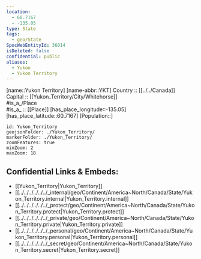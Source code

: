 ```yaml
---
location:
  - 60.7167
  - -135.05
type: State
tags:
  - geo/State
SpocWebEntityId: 36014
isDeleted: false
confidential: public
aliases:
  - Yukon 
  - Yukon Territory
---
```



[name::Yukon Territory] 
[name-abbr::YKT] 
Country :: [[../../Canada]]  
Capital :: [[Yukon_Territory/City/Whitehorse]]  
#is_a_/Place  
#is_a_ :: [[Place]] 
[has_place_longitude::-135.05] 
[has_place_latitude::60.7167] 
[Population::] 



```leaflet
id: Yukon_Territory
geojsonFolder: ./Yukon_Territory/
markerFolder: ./Yukon_Territory/
zoomFeatures: true 
minZoom: 2 
maxZoom: 18
```


## Confidential Links & Embeds: 
- [[Yukon_Territory|Yukon_Territory]]  
- [[../../../../../../_internal/geo/Continent/America~North/Canada/State/Yukon_Territory.internal|Yukon_Territory.internal]] 
- [[../../../../../../_protect/geo/Continent/America~North/Canada/State/Yukon_Territory.protect|Yukon_Territory.protect]] 
- [[../../../../../../_private/geo/Continent/America~North/Canada/State/Yukon_Territory.private|Yukon_Territory.private]] 
- [[../../../../../../_personal/geo/Continent/America~North/Canada/State/Yukon_Territory.personal|Yukon_Territory.personal]] 
- [[../../../../../../_secret/geo/Continent/America~North/Canada/State/Yukon_Territory.secret|Yukon_Territory.secret]] 
